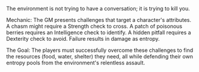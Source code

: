 The environment is not trying to have a conversation; it is trying to kill you.

Mechanic: The GM presents challenges that target a character's attributes. A chasm might require a Strength check to cross. A patch of poisonous berries requires an Intelligence check to identify. A hidden pitfall requires a Dexterity check to avoid. Failure results in damage as entropy.

The Goal: The players must successfully overcome these challenges to find the resources (food, water, shelter) they need, all while defending their own entropy pools from the environment's relentless assault.